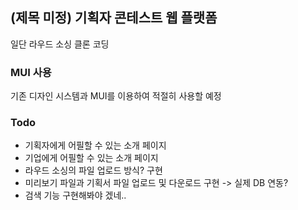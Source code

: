 ## (제목 미정) 기획자 콘테스트 웹 플랫폼

일단 라우드 소싱 클론 코딩

### MUI 사용

기존 디자인 시스템과 MUI를 이용하여 적절히 사용할 예정

### Todo

- 기획자에게 어필할 수 있는 소개 페이지
- 기업에게 어필할 수 있는 소개 페이지
- 라우드 소싱의 파일 업로드 방식? 구현
- 미리보기 파일과 기획서 파일 업로드 및 다운로드 구현 -> 실제 DB 연동?
- 검색 기능 구현해봐야 겠네..
